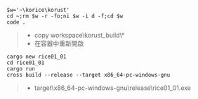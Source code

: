 ```
$w='~\korice\korust'
cd ~;rm $w -r -fo;ni $w -i d -f;cd $w
code .
```
> * copy workspace\korust_build\\*
> * 在容器中重新開啟
```
cargo new rice01_01
cd rice01_01
cargo run
cross build --release --target x86_64-pc-windows-gnu
```
> * target\x86_64-pc-windows-gnu\release\rice01_01.exe
